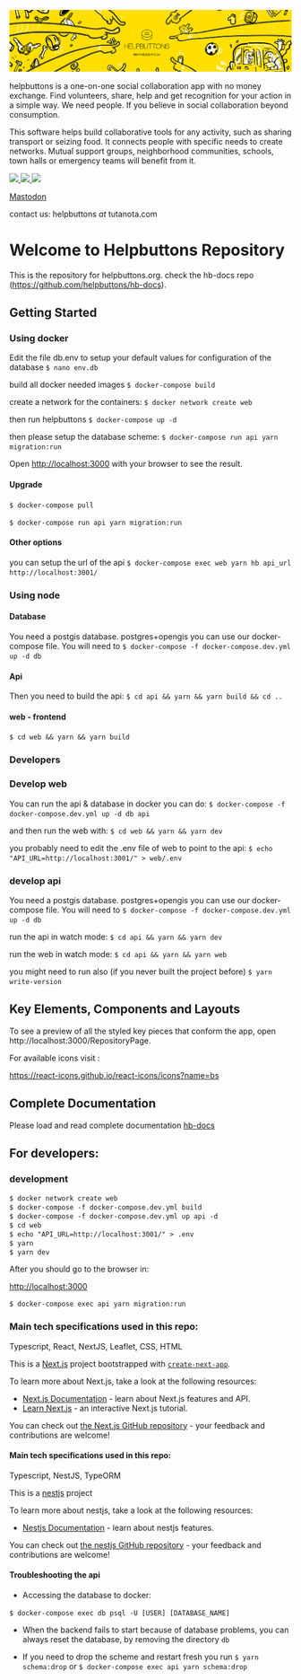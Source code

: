 ![HB cover](/web/public/assets/images/hb_landscape_02_small.jpg?raw=true "hb cover")

helpbuttons is a one-on-one social collaboration app with no money exchange. Find volunteers, share, help and get recognition for your action in a simple way. We need people. If you believe in social collaboration beyond consumption.

This software helps build collaborative tools for any activity, such as sharing transport or seizing food. It connects people with specific needs to create networks. Mutual support groups, neighborhood communities, schools, town halls or emergency teams will benefit from it.

[<img src="https://static.fsf.org/nosvn/images/socials/mastodon.png" width="48">
](https://fosstodon.org/@helpbuttonsorg)
[<img src="https://lh3.googleusercontent.com/-DE6obBjEEko/YJ_w7v1-0WI/AAAAAAAAI1c/LVh2thnkuk88FBGAbm0hpuzHSXZcwGjaACLcBGAsYHQ/image.png" width="48">
](https://t.me/+ls0xkQlG8uBlZjZk)
[<img src="https://apkbolt.com/wp-content/uploads/2018/08/Discord-Apk.png" width="48">
](https://discord.gg/UBKWHuj2Vn)

<a rel="me" href="https://fosstodon.org/@helpbuttonsorg">Mastodon</a>

contact us: helpbuttons _at_ tutanota.com
# Welcome to Helpbuttons Repository

This is the repository for helpbuttons.org. check the hb-docs repo (https://github.com/helpbuttons/hb-docs).
## Getting Started

### Using docker
Edit the file db.env to setup your default values for configuration of the database
`$ nano env.db`

build all docker needed images
`$ docker-compose build`

create a network for the containers:
`$ docker network create web`

then run helpbuttons
`$ docker-compose up -d`

then please setup the database scheme:
`$ docker-compose run api yarn migration:run`

Open [http://localhost:3000](http://localhost:3000) with your browser to see the result.

#### Upgrade
`$ docker-compose pull`

`$ docker-compose run api yarn migration:run`

#### Other options
you can setup the url of the api
`$ docker-compose exec web yarn hb api_url http://localhost:3001/`

### Using node

#### Database
You need a postgis database. postgres+opengis you can use our docker-compose file. You will need to 
`$ docker-compose -f docker-compose.dev.yml up -d db`

#### Api
Then you need to build the api:
`$ cd api && yarn && yarn build && cd ..`
 
#### web - frontend
`$ cd web && yarn && yarn build`

### Developers

### Develop web
You can run the api & database in docker you can do:
`$ docker-compose -f docker-compose.dev.yml up -d db api`

and then run the web with:
`$ cd web && yarn && yarn dev`

you probably need to edit the .env file of web to point to the api:
`$ echo "API_URL=http://localhost:3001/" > web/.env`

### develop api
You need a postgis database. postgres+opengis you can use our docker-compose file. You will need to 
`$ docker-compose -f docker-compose.dev.yml up -d db`

run the api in watch mode:
`$ cd api && yarn && yarn dev`

run the web in watch mode:
`$ cd api && yarn && yarn web`

you might need to run also (if you never built the project before)
`$ yarn write-version`
## Key Elements, Components and Layouts

To see a preview of all the styled key pieces that conform the app, open http://localhost:3000/RepositoryPage.

For available icons visit :

https://react-icons.github.io/react-icons/icons?name=bs

## Complete Documentation

Please load and read complete documentation
[hb-docs](https://github.com/helpbuttons/hb-docs)


## For developers:
### development
```
$ docker network create web
$ docker-compose -f docker-compose.dev.yml build
$ docker-compose -f docker-compose.dev.yml up api -d 
$ cd web 
$ echo "API_URL=http://localhost:3001/" > .env
$ yarn
$ yarn dev
```

After you should go to the browser in:

[http://localhost:3000](http://localhost:3000
)

```
$ docker-compose exec api yarn migration:run
```

### Main tech specifications used in this repo:

Typescript, React, NextJS, Leaflet, CSS, HTML

This is a [Next.js](https://nextjs.org/) project bootstrapped with [`create-next-app`](https://github.com/vercel/next.js/tree/canary/packages/create-next-app).

To learn more about Next.js, take a look at the following resources:

- [Next.js Documentation](https://nextjs.org/docs) - learn about Next.js features and API.
- [Learn Next.js](https://nextjs.org/learn) - an interactive Next.js tutorial.

You can check out [the Next.js GitHub repository](https://github.com/vercel/next.js/) - your feedback and contributions are welcome!


#### Main tech specifications used in this repo:

Typescript, NestJS, TypeORM

This is a [nestjs](https://nestjs.com/) project

To learn more about nestjs, take a look at the following resources:

- [Nestjs Documentation](https://docs.nestjs.com/) - learn about nestjs features.

You can check out [the nestjs GitHub repository](https://github.com/nestjs/nest) - your feedback and contributions are welcome!


#### Troubleshooting the api

- Accessing the database to docker:

`$ docker-compose exec db psql -U [USER] [DATABASE_NAME]`

- When the backend fails to start because of database problems, you can always reset the database, by removing the directory `db`

- If you need to drop the scheme and restart fresh you run
`$ yarn schema:drop` or `$ docker-compose exec api yarn schema:drop`

